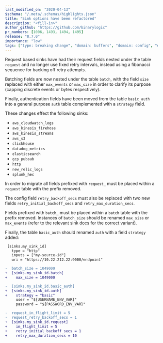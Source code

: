 ```yaml
---
last_modified_on: "2020-04-13"
$schema: "/.meta/.schemas/highlights.json"
title: "Sink options have been refactored"
description: "<fill-in>"
author_github: "https://github.com/binarylogic"
pr_numbers: [1006, 1493, 1494, 1495]
release: "0.7.0"
importance: "low"
tags: ["type: breaking change", "domain: buffers", "domain: config", "domain: sinks"]
---
```


Request based sinks have had their request fields nested under the table
`request` and no longer use fixed retry intervals, instead using a fibonacci
sequence for backing off retry attempts.

Batching fields are now nested under the table `batch`, with the field `size`
replaced with either `max_events` or `max_size` in order to clarify its purpose
(capping discrete events or bytes respectively).

Finally, authentication fields have been moved from the table `basic_auth` into
a general purpose `auth` table complemented with a `strategy` field.

These changes effect the following sinks:

* `aws_cloudwatch_logs`
* `aws_kinesis_firehose`
* `aws_kinesis_streams`
* `aws_s3`
* `clickhouse`
* `datadog_metrics`
* `elasticsearch`
* `gcp_pubsub`
* `http`
* `new_relic_logs`
* `splunk_hec`

In order to migrate all fields prefixed with `request_` must be placed within a
`request` table with the prefix removed.

The config field `retry_backoff_secs` must also be replaced with two new fields
`retry_initial_backoff_secs` and `retry_max_duration_secs`.

Fields prefixed with `batch_` must be placed within a `batch` table with the
prefix removed. Instances of `batch_size` should be renamed `max_size` or
`max_events` (refer to the relevant sink docs for the correct variant).

Finally, the table `basic_auth` should renamed `auth` with a field `strategy`
added:

```diff title="vector.toml"
 [sinks.my_sink_id]
   type = "http"
   inputs = ["my-source-id"]
   uri = "https://10.22.212.22:9000/endpoint"

-  batch_size = 1049000
+  [sinks.my_sink_id.batch]
+    max_size = 1049000

-  [sinks.my_sink_id.basic_auth]
+  [sinks.my_sink_id.auth]
+    strategy = "basic"
     user = "${USERNAME_ENV_VAR}"
     password = "${PASSWORD_ENV_VAR}"

-  request_in_flight_limit = 5
-  request_retry_backoff_secs = 1
+  [sinks.my_sink_id.request]
+    in_flight_limit = 5
+    retry_initial_backoff_secs = 1
+    retry_max_duration_secs = 10
```



